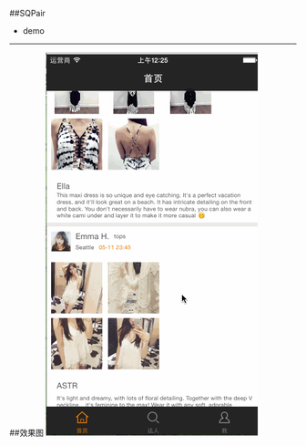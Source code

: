 ##SQPair
 - demo

----------
##效果图
![enter image description here](https://github.com/lsqiang/SQPair/blob/master/demo.gif)

